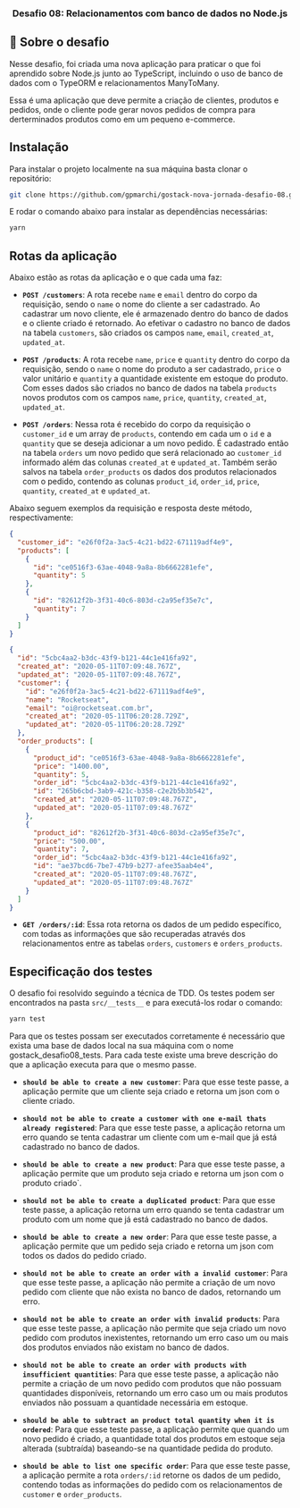 <h3 align="center">
  Desafio 08: Relacionamentos com banco de dados no Node.js
</h3>

## :rocket: Sobre o desafio

Nesse desafio, foi criada uma nova aplicação para praticar o que foi aprendido sobre Node.js junto ao TypeScript, incluindo o uso de banco de dados com o TypeORM e relacionamentos ManyToMany.

Essa é uma aplicação que deve permite a criação de clientes, produtos e pedidos, onde o cliente pode gerar novos pedidos de compra para derterminados produtos como em um pequeno e-commerce.

## Instalação

Para instalar o projeto localmente na sua máquina basta clonar o repositório:

```bash
git clone https://github.com/gpmarchi/gostack-nova-jornada-desafio-08.git && cd gostack-nova-jornada-desafio-08
```

E rodar o comando abaixo para instalar as dependências necessárias:

```bash
yarn
```

## Rotas da aplicação

Abaixo estão as rotas da aplicação e o que cada uma faz:

- **`POST /customers`**: A rota recebe `name` e `email` dentro do corpo da requisição, sendo o `name` o nome do cliente a ser cadastrado. Ao cadastrar um novo cliente, ele é armazenado dentro do banco de dados e o cliente criado é retornado. Ao efetivar o cadastro no banco de dados na tabela `customers`, são criados os campos `name`, `email`, `created_at`, `updated_at`.

- **`POST /products`**: A rota recebe `name`, `price` e `quantity` dentro do corpo da requisição, sendo o `name` o nome do produto a ser cadastrado, `price` o valor unitário e `quantity` a quantidade existente em estoque do produto. Com esses dados são criados no banco de dados na tabela `products` novos produtos com os campos `name`, `price`, `quantity`, `created_at`, `updated_at`.

- **`POST /orders`**: Nessa rota é recebido do corpo da requisição o `customer_id` e um array de `products`, contendo em cada um o `id` e a `quantity` que se deseja adicionar a um novo pedido. É cadastrado então na tabela `orders` um novo pedido que será relacionado ao `customer_id` informado além das colunas `created_at` e `updated_at`. Também serão salvos na tabela `order_products` os dados dos produtos relacionados com o pedido, contendo as colunas `product_id`, `order_id`, `price`, `quantity`, `created_at` e `updated_at`.

Abaixo seguem exemplos da requisição e resposta deste método, respectivamente:

```json
{
  "customer_id": "e26f0f2a-3ac5-4c21-bd22-671119adf4e9",
  "products": [
    {
      "id": "ce0516f3-63ae-4048-9a8a-8b6662281efe",
      "quantity": 5
    },
    {
      "id": "82612f2b-3f31-40c6-803d-c2a95ef35e7c",
      "quantity": 7
    }
  ]
}
```

```json
{
  "id": "5cbc4aa2-b3dc-43f9-b121-44c1e416fa92",
  "created_at": "2020-05-11T07:09:48.767Z",
  "updated_at": "2020-05-11T07:09:48.767Z",
  "customer": {
    "id": "e26f0f2a-3ac5-4c21-bd22-671119adf4e9",
    "name": "Rocketseat",
    "email": "oi@rocketseat.com.br",
    "created_at": "2020-05-11T06:20:28.729Z",
    "updated_at": "2020-05-11T06:20:28.729Z"
  },
  "order_products": [
    {
      "product_id": "ce0516f3-63ae-4048-9a8a-8b6662281efe",
      "price": "1400.00",
      "quantity": 5,
      "order_id": "5cbc4aa2-b3dc-43f9-b121-44c1e416fa92",
      "id": "265b6cbd-3ab9-421c-b358-c2e2b5b3b542",
      "created_at": "2020-05-11T07:09:48.767Z",
      "updated_at": "2020-05-11T07:09:48.767Z"
    },
    {
      "product_id": "82612f2b-3f31-40c6-803d-c2a95ef35e7c",
      "price": "500.00",
      "quantity": 7,
      "order_id": "5cbc4aa2-b3dc-43f9-b121-44c1e416fa92",
      "id": "ae37bcd6-7be7-47b9-b277-afee35aab4e4",
      "created_at": "2020-05-11T07:09:48.767Z",
      "updated_at": "2020-05-11T07:09:48.767Z"
    }
  ]
}
```

- **`GET /orders/:id`**: Essa rota retorna os dados de um pedido específico, com todas as informações que são recuperadas através dos relacionamentos entre as tabelas `orders`, `customers` e `orders_products`.

## Especificação dos testes

O desafio foi resolvido seguindo a técnica de TDD. Os testes podem ser encontrados na pasta ```src/__tests__``` e para executá-los rodar o comando:

```bash
yarn test
```

Para que os testes possam ser executados corretamente é necessário que exista uma base de dados local na sua máquina com o nome gostack_desafio08_tests. Para cada teste existe uma breve descrição do que a aplicação executa para que o mesmo passe.

- **`should be able to create a new customer`**: Para que esse teste passe, a aplicação permite que um cliente seja criado e retorna um json com o cliente criado.

- **`should not be able to create a customer with one e-mail thats already registered`**: Para que esse teste passe, a aplicação retorna um erro quando se tenta cadastrar um cliente com um e-mail que já está cadastrado no banco de dados.

- **`should be able to create a new product`**: Para que esse teste passe, a aplicação permite que um produto seja criado e retorna um json com o produto criado`.

- **`should not be able to create a duplicated product`**: Para que esse teste passe, a aplicação retorna um erro quando se tenta cadastrar um produto com um nome que já está cadastrado no banco de dados.

- **`should be able to create a new order`**: Para que esse teste passe, a aplicação permite que um pedido seja criado e retorna um json com todos os dados do pedido criado.

- **`should not be able to create an order with a invalid customer`**: Para que esse teste passe, a aplicação não permite a criação de um novo pedido com cliente que não exista no banco de dados, retornando um erro.

- **`should not be able to create an order with invalid products`**: Para que esse teste passe, a aplicação não permite que seja criado um novo pedido com produtos inexistentes, retornando um erro caso um ou mais dos produtos enviados não existam no banco de dados.

- **`should not be able to create an order with products with insufficient quantities`**: Para que esse teste passe, a aplicação não permite a criação de um novo pedido com produtos que não possuam quantidades disponíveis, retornando um erro caso um ou mais produtos enviados não possuam a quantidade necessária em estoque.

- **`should be able to subtract an product total quantity when it is ordered`**: Para que esse teste passe, a aplicação permite que quando um novo pedido é criado, a quantidade total dos produtos em estoque seja alterada (subtraída) baseando-se na quantidade pedida do produto.

- **`should be able to list one specific order`**: Para que esse teste passe, a aplicação permite a rota `orders/:id` retorne os dados de um pedido, contendo todas as informações do pedido com os relacionamentos de `customer` e `order_products`.
